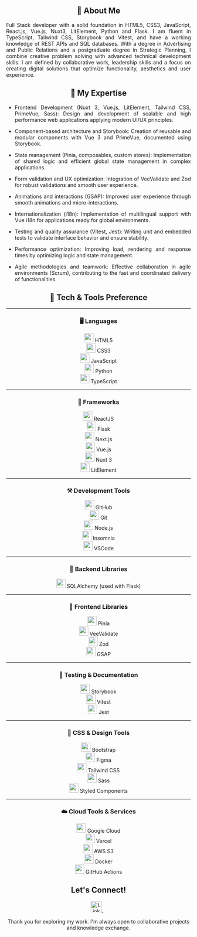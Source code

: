 <div align="center">
  
## 🚀 About Me
<div align="justify">

Full Stack developer with a solid foundation in HTML5, CSS3, JavaScript, React.js, Vue.js, Nuxt3, LitElement, Python and Flask. I am fluent in TypeScript, Tailwind CSS, Storybook and Vitest, and have a working knowledge of REST APIs and SQL databases. With a degree in Advertising and Public Relations and a postgraduate degree in Strategic Planning, I combine creative problem solving with advanced technical development skills. I am defined by collaborative work, leadership skills and a focus on creating digital solutions that optimize functionality, aesthetics and user experience.

</div>

  
## 💼 My Expertise
<div align="justify">

- Frontend Development (Nuxt 3, Vue.js, LitElement, Tailwind CSS, PrimeVue, Sass): Design and development of scalable and high performance web applications applying modern UI/UX principles.

- Component-based architecture and Storybook: Creation of reusable and modular components with Vue 3 and PrimeVue, documented using Storybook.

- State management (Pinia, composables, custom stores): Implementation of shared logic and efficient global state management in complex applications.

- Form validation and UX optimization: Integration of VeeValidate and Zod for robust validations and smooth user experience.

- Animations and interactions (GSAP): Improved user experience through smooth animations and micro-interactions.

- Internationalization (i18n): Implementation of multilingual support with Vue i18n for applications ready for global environments.

- Testing and quality assurance (Vitest, Jest): Writing unit and embedded tests to validate interface behavior and ensure stability.

- Performance optimization: Improving load, rendering and response times by optimizing logic and state management.

- Agile methodologies and teamwork: Effective collaboration in agile environments (Scrum), contributing to the fast and coordinated delivery of functionalities.

</div>


## 🚀 Tech & Tools Preference

---

### 🖥️ Languages

<img src="https://cdn-icons-png.flaticon.com/512/732/732212.png" height="25"/> HTML5  
<img src="https://upload.wikimedia.org/wikipedia/commons/6/62/CSS3_logo.svg" height="25"/> CSS3  
<img src="https://cdn-icons-png.flaticon.com/512/5968/5968292.png" height="25"/> JavaScript  
<img src="https://cdn-icons-png.flaticon.com/512/5968/5968350.png" height="25"/> Python  
<img src="https://upload.wikimedia.org/wikipedia/commons/4/4c/Typescript_logo_2020.svg" height="25"/> TypeScript  

---

### 🧱 Frameworks

<img src="https://upload.wikimedia.org/wikipedia/commons/a/a7/React-icon.svg" height="25"/> ReactJS  
<img src="https://static-00.iconduck.com/assets.00/flask-icon-1594x2048-84mjydzf.png" height="25"/> Flask  
<img src="https://www.datocms-assets.com/75941/1657707878-nextjs_logo.png" height="25"/> Next.js  
<img src="https://upload.wikimedia.org/wikipedia/commons/9/95/Vue.js_Logo_2.svg" height="25"/> Vue.js  
<img src="https://nuxt.com/assets/design-kit/icon-green.svg" height="25"/> Nuxt 3  
<img src="https://cdn.worldvectorlogo.com/logos/lit-1.svg" height="25"/> LitElement  

---

### ⚒️ Development Tools

<img src="https://cdn-icons-png.flaticon.com/512/25/25231.png" height="25"/> GitHub  
<img src="https://git-scm.com/images/logos/downloads/Git-Icon-1788C.png" height="25"/> Git  
<img src="https://cdn-icons-png.flaticon.com/512/5968/5968322.png" height="25"/> Node.js  
<img src="https://static-00.iconduck.com/assets.00/insomnia-icon-2048x2048-kz1gm1sv.png" height="25"/> Insomnia  
<img src="https://upload.wikimedia.org/wikipedia/commons/9/9a/Visual_Studio_Code_1.35_icon.svg" height="25"/> VSCode  

---

### 🧩 Backend Libraries

<img src="https://upload.wikimedia.org/wikipedia/commons/d/d7/SQLAlchemy.svg" height="25"/> SQLAlchemy (used with Flask)

---

### 🎨 Frontend Libraries

<img src="https://cdn.worldvectorlogo.com/logos/pinia-1.svg" height="25"/> Pinia  
<img src="https://raw.githubusercontent.com/logaretm/vee-validate/main/logo.png" height="25"/> VeeValidate  
<img src="https://zod.dev/logo.svg" height="25"/> Zod  
<img src="https://cdn.worldvectorlogo.com/logos/gsap-greensock.svg" height="25"/> GSAP  

---

### 🧪 Testing & Documentation

<img src="https://www.svgrepo.com/show/354397/storybook-icon.svg" height="25"/> Storybook  
<img src="https://vitest.dev/logo.svg" height="25"/> Vitest  
<img src="https://cdn.freebiesupply.com/logos/large/2x/jest-logo-png-transparent.png" height="25"/> Jest  

---

### 🎨 CSS & Design Tools

<img src="https://uxwing.com/wp-content/themes/uxwing/download/brands-and-social-media/bootstrap-5-logo-icon.png" height="25"/> Bootstrap  
<img src="https://cdn-icons-png.flaticon.com/512/5968/5968705.png" height="25"/> Figma  
<img src="https://upload.wikimedia.org/wikipedia/commons/d/d5/Tailwind_CSS_Logo.svg" height="25"/> Tailwind CSS  
<img src="https://sass-lang.com/assets/img/styleguide/seal-color.png" height="25"/> Sass  
<img src="https://cdn.worldvectorlogo.com/logos/styled-components-1.svg" height="25"/> Styled Components  

---

### ☁️ Cloud Tools & Services

<img src="https://static-00.iconduck.com/assets.00/google-cloud-icon-512x412-8rnz6wkz.png" height="25"/> Google Cloud  
<img src="https://static.wikia.nocookie.net/logopedia/images/a/a7/Vercel_favicon.svg" height="25"/> Vercel  
<img src="https://upload.wikimedia.org/wikipedia/commons/b/bc/Amazon-S3-Logo.svg" height="25"/> AWS S3  
<img src="https://cdn4.iconfinder.com/data/icons/logos-and-brands/512/97_Docker_logo_logos-512.png" height="25"/> Docker  
<img src="https://avatars.githubusercontent.com/u/65916846?v=4" height="25"/> GitHub Actions  



<div align="center">
  


## Let's Connect!

<a href="https://www.linkedin.com/in/flavia-fernandezolivera/">
  <img src="https://cdn-icons-png.flaticon.com/256/174/174857.png" alt="LinkedIn" width="30px"/>
</a> &nbsp;&nbsp;

Thank you for exploring my work. I'm always open to collaborative projects and knowledge exchange.

</div>
